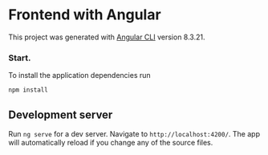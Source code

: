 # Frontend with Angular

This project was generated with [Angular CLI](https://github.com/angular/angular-cli) version 8.3.21.

### Start.
To install the application dependencies run
```
npm install
```

## Development server

Run `ng serve` for a dev server. Navigate to `http://localhost:4200/`. The app will automatically reload if you change any of the source files.
 

